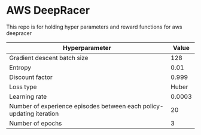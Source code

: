 # AWS DeepRacer

This repo is for holding hyper parameters and reward functions for aws deepracer

|Hyperparameter|Value|
|--------------|-----|
|Gradient descent batch size|128|
|Entropy|0.01|
|Discount factor|0.999|
|Loss type|Huber|
|Learning rate|0.0003|
|Number of experience episodes between each policy-updating iteration|20|
|Number of epochs|3|
